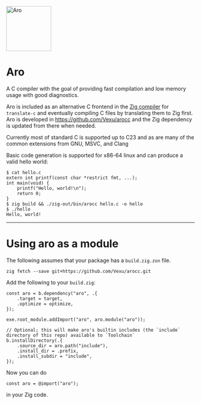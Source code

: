 <img src="https://aro.vexu.eu/aro-logo.svg" alt="Aro" width="120px"/>

# Aro

A C compiler with the goal of providing fast compilation and low memory usage with good diagnostics.

Aro is included as an alternative C frontend in the [Zig compiler](https://github.com/ziglang/zig)
for `translate-c` and eventually compiling C files by translating them to Zig first.
Aro is developed in https://github.com/Vexu/arocc and the Zig dependency is
updated from there when needed.

Currently most of standard C is supported up to C23 and as are many of the common
extensions from GNU, MSVC, and Clang

Basic code generation is supported for x86-64 linux and can produce a valid hello world:
```sh-session
$ cat hello.c
extern int printf(const char *restrict fmt, ...);
int main(void) {
    printf("Hello, world!\n");
    return 0;
}
$ zig build && ./zig-out/bin/arocc hello.c -o hello
$ ./hello
Hello, world!
```
---
# Using aro as a module
The following assumes that your package has a `build.zig.zon` file.
```sh-session
zig fetch --save git+https://github.com/Vexu/arocc.git
```

Add the following to your `build.zig`:

```zig
const aro = b.dependency("aro", .{
    .target = target,
    .optimize = optimize,
});

exe.root_module.addImport("aro", aro.module("aro"));

// Optional; this will make aro's builtin includes (the `include` directory of this repo) available to `Toolchain`
b.installDirectory(.{
    .source_dir = aro.path("include"),
    .install_dir = .prefix,
    .install_subdir = "include",
});

```

Now you can do
```zig
const aro = @import("aro");
```
in your Zig code.